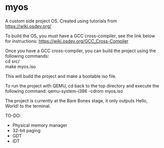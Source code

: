 # myos
A custom side project OS. Created using tutorials from https://wiki.osdev.org/

To build the OS, you must have a GCC cross-compiler, see the link below for instructions:
https://wiki.osdev.org/GCC_Cross-Compiler

Once you have a GCC cross-compiler, you can build the project using the following commands: <br />
cd src/ <br />
make myos.iso 

This will build the project and make a bootable iso file.

To run the project with QEMU, cd back to the top directory and execute the following command:
qemu-system-i386 -cdrom myos.iso

The project is currently at the Bare Bones stage, it only outputs Hello, World! to the terminal.

TO-DO:
- Physical memory manager
- 32-bit paging
- GDT
- IDT
